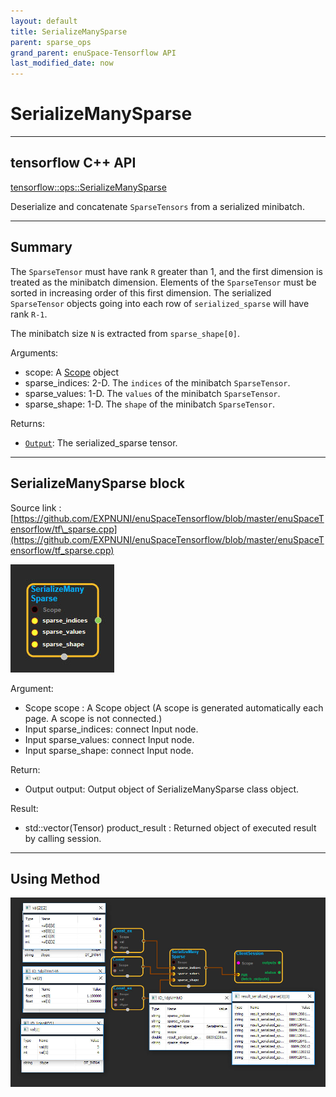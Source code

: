 ```yaml
--- 
layout: default 
title: SerializeManySparse 
parent: sparse_ops 
grand_parent: enuSpace-Tensorflow API 
last_modified_date: now 
--- 
```


# SerializeManySparse

---

## tensorflow C++ API

[tensorflow::ops::SerializeManySparse](https://www.tensorflow.org/api_docs/cc/class/tensorflow/ops/serialize-many-sparse)

Deserialize and concatenate `SparseTensors` from a serialized minibatch.

---

## Summary

The `SparseTensor` must have rank `R` greater than 1, and the first dimension is treated as the minibatch dimension. Elements of the `SparseTensor` must be sorted in increasing order of this first dimension. The serialized `SparseTensor` objects going into each row of `serialized_sparse` will have rank `R-1`.

The minibatch size `N` is extracted from `sparse_shape[0]`.

Arguments:

* scope: A [Scope](https://www.tensorflow.org/api_docs/cc/class/tensorflow/scope.html#classtensorflow_1_1_scope) object
* sparse\_indices: 2-D. The `indices` of the minibatch `SparseTensor`.
* sparse\_values: 1-D. The `values` of the minibatch `SparseTensor`.
* sparse\_shape: 1-D. The `shape` of the minibatch `SparseTensor`.

Returns:

* [`Output`](https://www.tensorflow.org/api_docs/cc/class/tensorflow/output.html#classtensorflow_1_1_output): The serialized\_sparse tensor.

---

## SerializeManySparse block

Source link : [https://github.com/EXPNUNI/enuSpaceTensorflow/blob/master/enuSpaceTensorflow/tf\_sparse.cpp](https://github.com/EXPNUNI/enuSpaceTensorflow/blob/master/enuSpaceTensorflow/tf_sparse.cpp)

![](./assets/sparse_op/SerializeManySparse1.jpg)

Argument:

* Scope scope : A Scope object \(A scope is generated automatically each page. A scope is not connected.\)
* Input sparse\_indices: connect  Input node.
* Input sparse\_values: connect  Input node.
* Input sparse\_shape: connect  Input node.

Return:

* Output output: Output object of SerializeManySparse class object.

Result:

* std::vector\(Tensor\) product\_result : Returned object of executed result by calling session.

---

## Using Method

![](./assets/sparse_op/SerializeManySparse2.jpg)

